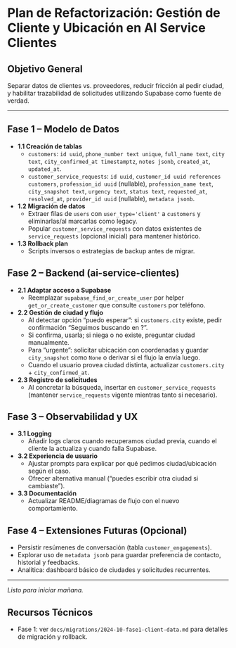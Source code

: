 # Plan de Refactorización: Gestión de Cliente y Ubicación en AI Service Clientes

## Objetivo General
Separar datos de clientes vs. proveedores, reducir fricción al pedir ciudad, y habilitar trazabilidad de solicitudes utilizando Supabase como fuente de verdad.

---

## Fase 1 – Modelo de Datos
- **1.1 Creación de tablas**
  - `customers`: `id uuid`, `phone_number text unique`, `full_name text`, `city text`, `city_confirmed_at timestamptz`, `notes jsonb`, `created_at`, `updated_at`.
  - `customer_service_requests`: `id uuid`, `customer_id uuid references customers`, `profession_id uuid` (nullable), `profession_name text`, `city_snapshot text`, `urgency text`, `status text`, `requested_at`, `resolved_at`, `provider_id uuid` (nullable), `metadata jsonb`.
- **1.2 Migración de datos**
  - Extraer filas de `users` con `user_type='client'` a `customers` y eliminarlas/al marcarlas como legacy.
  - Popular `customer_service_requests` con datos existentes de `service_requests` (opcional inicial) para mantener histórico.
- **1.3 Rollback plan**
  - Scripts inversos o estrategias de backup antes de migrar.

## Fase 2 – Backend (ai-service-clientes)
- **2.1 Adaptar acceso a Supabase**
  - Reemplazar `supabase_find_or_create_user` por helper `get_or_create_customer` que consulte `customers` por teléfono.
- **2.2 Gestión de ciudad y flujo**
  - Al detectar opción “puedo esperar”: si `customers.city` existe, pedir confirmación “Seguimos buscando en <city>?”.
  - Si confirma, usarla; si niega o no existe, preguntar ciudad manualmente.
  - Para “urgente”: solicitar ubicación con coordenadas y guardar `city_snapshot` como `None` o derivar si el flujo la envía luego.
  - Cuando el usuario provea ciudad distinta, actualizar `customers.city` + `city_confirmed_at`.
- **2.3 Registro de solicitudes**
  - Al concretar la búsqueda, insertar en `customer_service_requests` (mantener `service_requests` vigente mientras tanto si necesario).

## Fase 3 – Observabilidad y UX
- **3.1 Logging**
  - Añadir logs claros cuando recuperamos ciudad previa, cuando el cliente la actualiza y cuando falla Supabase.
- **3.2 Experiencia de usuario**
  - Ajustar prompts para explicar por qué pedimos ciudad/ubicación según el caso.
  - Ofrecer alternativa manual (“puedes escribir otra ciudad si cambiaste”).
- **3.3 Documentación**
  - Actualizar README/diagramas de flujo con el nuevo comportamiento.

## Fase 4 – Extensiones Futuras (Opcional)
- Persistir resúmenes de conversación (tabla `customer_engagements`).
- Explorar uso de `metadata jsonb` para guardar preferencia de contacto, historial y feedbacks.
- Analítica: dashboard básico de ciudades y solicitudes recurrentes.

---

_Listo para iniciar mañana._

## Recursos Técnicos
- Fase 1: ver `docs/migrations/2024-10-fase1-client-data.md` para detalles de migración y rollback.
